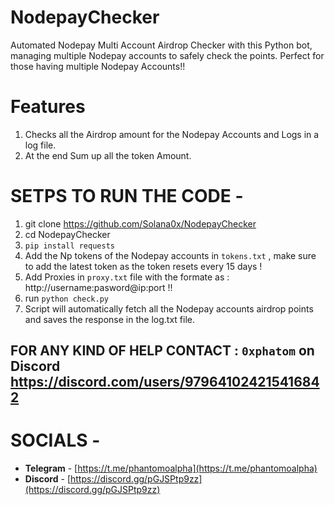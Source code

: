 # NodepayChecker 

Automated Nodepay Multi Account Airdrop Checker with this Python bot, managing multiple Nodepay accounts to safely check the points. Perfect for those having multiple Nodepay Accounts!!

# Features

1. Checks all the Airdrop amount for the Nodepay Accounts and Logs in a log file.
2. At the end Sum up all the token Amount.

# SETPS TO RUN THE CODE -

1. git clone https://github.com/Solana0x/NodepayChecker
2. cd NodepayChecker
3. `pip install requests`
4. Add the Np tokens of the Nodepay accounts in `tokens.txt` , make sure to add the latest token as the token resets every 15 days !
5. Add Proxies in `proxy.txt` file with the formate as : http://username:pasword@ip:port !!
6. run `python check.py`
7. Script will automatically fetch all the Nodepay accounts airdrop points and saves the response in the log.txt file.

## FOR ANY KIND OF HELP CONTACT : ` 0xphatom ` on Discord  https://discord.com/users/979641024215416842

# SOCIALS -

- **Telegram** - [https://t.me/phantomoalpha](https://t.me/phantomoalpha)
- **Discord** - [https://discord.gg/pGJSPtp9zz](https://discord.gg/pGJSPtp9zz)
